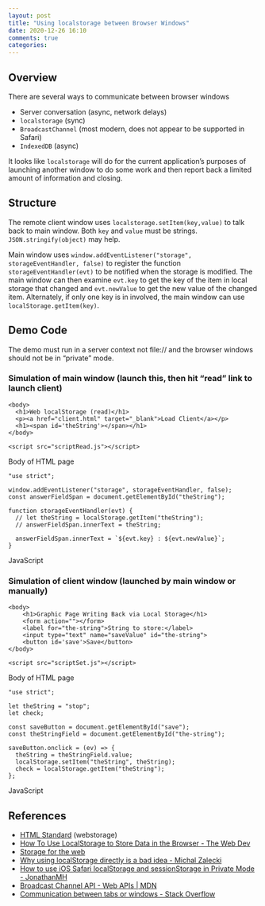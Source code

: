 ```yaml
---
layout: post
title: "Using localstorage between Browser Windows"
date: 2020-12-26 16:10
comments: true
categories:
---
```



## Overview

There are several ways to communicate between browser windows

- Server conversation (async, network delays)
- `localstorage` (sync)
- `BroadcastChannel` (most modern, does not appear to be supported in Safari)
- `IndexedDB` (async)

It looks like `localstorage` will do for the current application’s purposes of launching another window to do some work and then report back a limited amount of information and closing.

## Structure

The remote client window uses `localstorage.setItem(key,value)` to talk back to main window.  Both `key` and `value` must be strings.  `JSON.stringify(object)` may help.

Main window uses `window.addEventListener("storage", storageEventHandler, false)` to register the function `storageEventHandler(evt)` to be notified when the storage is modified.  The main window can then examine `evt.key` to get the key of the item in local storage that changed and `evt.newValue` to get the new value of the changed item.  Alternately, if only one key is in involved, the main window can use `localStorage.getItem(key)`.

## Demo Code

The demo must run in a server context not file:// and the browser windows should not be in “private” mode.

### Simulation of main window (launch this, then hit “read” link to launch client)

```
<body>
  <h1>Web localStorage (read)</h1>
  <p><a href="client.html" target="_blank">Load Client</a></p>
  <h1><span id='theString'></span></h1>
</body>

<script src="scriptRead.js"></script>

```

Body of HTML page

```
"use strict";

window.addEventListener("storage", storageEventHandler, false);
const answerFieldSpan = document.getElementById("theString");

function storageEventHandler(evt) {
  // let theString = localStorage.getItem("theString");
  // answerFieldSpan.innerText = theString;

  answerFieldSpan.innerText = `${evt.key} : ${evt.newValue}`;
}
```

JavaScript

### Simulation of client window (launched by main window or manually)

```
<body>
	<h1>Graphic Page Writing Back via Local Storage</h1>
	<form action=""></form>
	<label for="the-string">String to store:</label>
	<input type="text" name="saveValue" id="the-string">
	<button id='save'>Save</button>
</body>

<script src="scriptSet.js"></script>
```

Body of HTML page

```
"use strict";

let theString = "stop";
let check;

const saveButton = document.getElementById("save");
const theStringField = document.getElementById("the-string");

saveButton.onclick = (ev) => {
  theString = theStringField.value;
  localStorage.setItem("theString", theString);
  check = localStorage.getItem("theString");
};
```

JavaScript

## References

- [HTML Standard](https://html.spec.whatwg.org/multipage/webstorage.html) (webstorage)
- [How To Use LocalStorage to Store Data in the Browser - The Web Dev](https://thewebdev.info/2020/04/03/use-localstorage-to-store-data-on-the-browser/)
- [Storage for the web](https://web.dev/storage-for-the-web/)
- [Why using localStorage directly is a bad idea - Michal Zalecki](https://michalzalecki.com/why-using-localStorage-directly-is-a-bad-idea/)
- [How to use iOS Safari localStorage and sessionStorage in Private Mode - JonathanMH](https://jonathanmh.com/use-ios-safari-localstorage-sessionstorage-private-mode/)
- [Broadcast Channel API - Web APIs | MDN](https://developer.mozilla.org/en-US/docs/Web/API/Broadcast_Channel_API)
- [Communication between tabs or windows - Stack Overflow](https://stackoverflow.com/questions/28230845/communication-between-tabs-or-windows)


